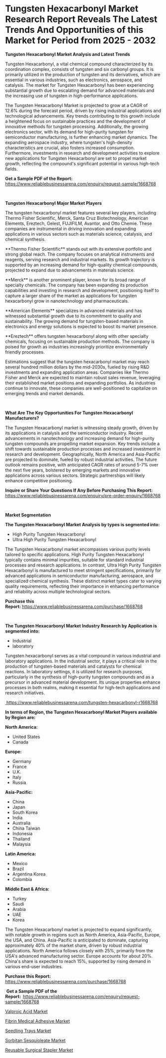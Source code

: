 <p><h1>Tungsten Hexacarbonyl Market Research Report Reveals The Latest Trends And Opportunities of this Market for Period from 2025 - 2032</h1></p><p><strong>Tungsten Hexacarbonyl Market Analysis and Latest Trends</strong></p>
<p><p>Tungsten Hexacarbonyl, a vital chemical compound characterized by its coordination complex, consists of tungsten and six carbonyl groups. It is primarily utilized in the production of tungsten and its derivatives, which are essential in various industries, such as electronics, aerospace, and catalysis. The market for Tungsten Hexacarbonyl has been experiencing substantial growth due to escalating demand for advanced materials and the increasing use of tungsten in high-performance applications.</p><p>The Tungsten Hexacarbonyl Market is projected to grow at a CAGR of 12.6% during the forecast period, driven by rising industrial applications and technological advancements. Key trends contributing to this growth include a heightened focus on sustainable practices and the development of innovative methods for tungsten processing. Additionally, the growing electronics sector, with its demand for high-purity tungsten for semiconductor manufacturing, is further enhancing market dynamics. The expanding aerospace industry, where tungsten's high-density characteristics are crucial, also fosters increased consumption. Furthermore, investments in research and development activities to explore new applications for Tungsten Hexacarbonyl are set to propel market growth, reflecting the compound's significant potential in various high-tech fields.</p></p>
<p><strong>Get a Sample PDF of the Report:&nbsp;</strong> <a href="https://www.reliablebusinessarena.com/enquiry/request-sample/1668768?utm_campaign=2130&utm_medium=2&utm_source=Github&utm_content=ia&utm_term=30012025&utm_id=tungsten-hexacarbonyl">https://www.reliablebusinessarena.com/enquiry/request-sample/1668768</a></p>
<p>&nbsp;</p>
<p><strong>Tungsten Hexacarbonyl Major Market Players</strong></p>
<p><p>The tungsten hexacarbonyl market features several key players, including Thermo Fisher Scientific, Merck, Santa Cruz Biotechnology, American Elements, Ereztech, Gelest, FUJIFILM, Avantor, and Otto Chemie. These companies are instrumental in driving innovation and expanding applications in various sectors such as materials science, catalysis, and chemical synthesis.</p><p>**Thermo Fisher Scientific** stands out with its extensive portfolio and strong global reach. The company focuses on analytical instruments and reagents, serving research and industrial markets. Its growth trajectory is supported by an increasing demand for high-quality chemical compounds, projected to expand due to advancements in materials science.</p><p>**Merck** is another prominent player, known for its broad range of specialty chemicals. The company has been expanding its production capabilities and investing in research and development, positioning itself to capture a larger share of the market as applications for tungsten hexacarbonyl grow in nanotechnology and pharmaceuticals.</p><p>**American Elements** specializes in advanced materials and has witnessed substantial growth due to its commitment to quality and sustainability. The growing demand for tungsten-based materials in electronics and energy solutions is expected to boost its market presence.</p><p>**Ereztech** offers tungsten hexacarbonyl along with other specialty chemicals, focusing on sustainable production methods. The company is poised for growth as industries increasingly prioritize environmentally friendly processes.</p><p>Estimations suggest that the tungsten hexacarbonyl market may reach several hundred million dollars by the mid-2030s, fueled by rising R&D investments and expanding application areas. Companies like Thermo Fisher and Merck are expected to maintain robust sales revenue, leveraging their established market positions and expanding portfolios. As industries continue to innovate, these companies are well-positioned to capitalize on emerging trends and market demands.</p></p>
<p>&nbsp;</p>
<p><strong>What Are The Key Opportunities For Tungsten Hexacarbonyl Manufacturers?</strong></p>
<p><p>The Tungsten Hexacarbonyl market is witnessing steady growth, driven by its applications in catalysis and the semiconductor industry. Recent advancements in nanotechnology and increasing demand for high-purity tungsten compounds are propelling market expansion. Key trends include a shift towards sustainable production processes and increased investment in research and development. Geographically, North America and Asia-Pacific are projected to dominate, fueled by robust industrial activities. The future outlook remains positive, with anticipated CAGR rates of around 5-7% over the next five years, bolstered by emerging markets and innovative applications across various sectors. Strategic partnerships will likely enhance competitive positioning.</p></p>
<p><strong>Inquire or Share Your Questions If Any Before Purchasing This Report:</strong> <a href="https://www.reliablebusinessarena.com/enquiry/pre-order-enquiry/1668768?utm_campaign=2130&utm_medium=2&utm_source=Github&utm_content=ia&utm_term=30012025&utm_id=tungsten-hexacarbonyl">https://www.reliablebusinessarena.com/enquiry/pre-order-enquiry/1668768</a></p>
<p>&nbsp;</p>
<p><strong>Market Segmentation</strong></p>
<p><strong>The Tungsten Hexacarbonyl Market Analysis by types is segmented into:</strong></p>
<p><ul><li>High Purity Tungsten Hexacarbonyl</li><li>Ultra High Purity Tungsten Hexacarbonyl</li></ul></p>
<p><p>The Tungsten Hexacarbonyl market encompasses various purity levels tailored to specific applications. High Purity Tungsten Hexacarbonyl typically contains minimal impurities, suitable for standard industrial processes and research applications. In contrast, Ultra High Purity Tungsten Hexacarbonyl is manufactured to meet stringent specifications, primarily for advanced applications in semiconductor manufacturing, aerospace, and specialized chemical synthesis. These distinct market types cater to varying quality requirements, reflecting their importance in enhancing performance and reliability across multiple technological sectors.</p></p>
<p><strong>Purchase this Report:&nbsp;</strong><a href="https://www.reliablebusinessarena.com/purchase/1668768?utm_campaign=2130&utm_medium=2&utm_source=Github&utm_content=ia&utm_term=30012025&utm_id=tungsten-hexacarbonyl">https://www.reliablebusinessarena.com/purchase/1668768</a></p>
<p>&nbsp;</p>
<p><strong>The Tungsten Hexacarbonyl Market Industry Research by Application is segmented into:</strong></p>
<p><ul><li>Industrial</li><li>laboratory</li></ul></p>
<p><p>Tungsten hexacarbonyl serves as a vital compound in various industrial and laboratory applications. In the industrial sector, it plays a critical role in the production of tungsten-based materials and catalysts for chemical reactions. In laboratory settings, it is utilized for research purposes, particularly in the synthesis of high-purity tungsten compounds and as a precursor in advanced material development. Its unique properties enhance processes in both realms, making it essential for high-tech applications and research initiatives.</p></p>
<p><a href="https://www.reliablebusinessarena.com/tungsten-hexacarbonyl-r1668768?utm_campaign=2130&utm_medium=2&utm_source=Github&utm_content=ia&utm_term=30012025&utm_id=tungsten-hexacarbonyl">&nbsp;https://www.reliablebusinessarena.com/tungsten-hexacarbonyl-r1668768</a></p>
<p><strong>In terms of Region, the Tungsten Hexacarbonyl Market Players available by Region are:</strong></p>
<p>
    <p> <strong> North America: </strong>
        <ul>
            <li>United States</li>
            <li>Canada</li>
        </ul>
        </p> 
    <p> <strong> Europe: </strong>
        <ul>
            <li>Germany</li>
            <li>France</li>
            <li>U.K.</li>
            <li>Italy</li>
            <li>Russia</li>
        </ul>
        </p> 
    <p> <strong> Asia-Pacific: </strong>
        <ul>
            <li>China</li>
            <li>Japan</li>
            <li>South Korea</li>
            <li>India</li>
            <li>Australia</li>
            <li>China Taiwan</li>
            <li>Indonesia</li>
            <li>Thailand</li>
            <li>Malaysia</li>
        </ul>
        </p> 
    <p> <strong> Latin America: </strong>
        <ul>
            <li>Mexico</li>
            <li>Brazil</li>
            <li>Argentina Korea</li>
            <li>Colombia</li>
        </ul>
        </p> 
    <p> <strong> Middle East & Africa: </strong>
        <ul>
            <li>Turkey</li>
            <li>Saudi</li>
            <li>Arabia</li>
            <li>UAE</li>
            <li>Korea</li>
        </ul>
    </p>
    </p>
<p><p>The Tungsten Hexacarbonyl market is projected to expand significantly, with notable growth in regions such as North America, Asia-Pacific, Europe, the USA, and China. Asia-Pacific is anticipated to dominate, capturing approximately 40% of the market share, driven by robust industrial applications. North America follows closely with 25%, primarily from the USA's advanced manufacturing sector. Europe accounts for about 20%. China's share is expected to reach 15%, supported by rising demand in various end-user industries.</p></p>
<p><strong>Purchase this Report: </strong><a href="https://www.reliablebusinessarena.com/purchase/1668768?utm_campaign=2130&utm_medium=2&utm_source=Github&utm_content=ia&utm_term=30012025&utm_id=tungsten-hexacarbonyl">https://www.reliablebusinessarena.com/purchase/1668768</a></p>
<p>&nbsp;<strong>Get a Sample PDF of the Report:&nbsp;&nbsp;</strong><a href="https://www.reliablebusinessarena.com/enquiry/request-sample/1668768?utm_campaign=2130&utm_medium=2&utm_source=Github&utm_content=ia&utm_term=30012025&utm_id=tungsten-hexacarbonyl">https://www.reliablebusinessarena.com/enquiry/request-sample/1668768</a></p>
<p><strong></strong></p>
<p><p><a href="https://github.com/mariellegiddings81/Market-Research-Report-List-1/blob/main/valproic-acid-market.md?utm_campaign=2130&utm_medium=2&utm_source=Github&utm_content=ia&utm_term=30012025&utm_id=tungsten-hexacarbonyl">Valproic Acid Market</a></p><p><a href="https://www.linkedin.com/pulse/fibrin-medical-adhesive-market-segmentation-geographical-regions-puwyc?utm_campaign=2130&utm_medium=2&utm_source=Github&utm_content=ia&utm_term=30012025&utm_id=tungsten-hexacarbonyl">Fibrin Medical Adhesive Market</a></p><p><a href="https://www.linkedin.com/pulse/seedling-trays-market-scope-shows-upward-growth-projected-cagr-ykmqe?utm_campaign=2130&utm_medium=2&utm_source=Github&utm_content=ia&utm_term=30012025&utm_id=tungsten-hexacarbonyl">Seedling Trays Market</a></p><p><a href="https://github.com/katonmarti489/Market-Research-Report-List-1/blob/main/sorbitan-sesquioleate-market.md?utm_campaign=2130&utm_medium=2&utm_source=Github&utm_content=ia&utm_term=30012025&utm_id=tungsten-hexacarbonyl">Sorbitan Sesquioleate Market</a></p><p><a href="https://www.linkedin.com/pulse/revenue-forecast-reusable-surgical-stapler-industry-117-6hjze?utm_campaign=2130&utm_medium=2&utm_source=Github&utm_content=ia&utm_term=30012025&utm_id=tungsten-hexacarbonyl">Reusable Surgical Stapler Market</a></p></p>
